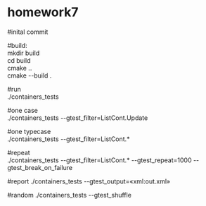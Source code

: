 # homework7
#inital commit


#build:  
mkdir build  
cd build  
cmake ..  
cmake --build .  
  
#run  
./containers_tests  
  
#one case  
./containers_tests --gtest_filter=ListCont.Update  

#one typecase  
./containers_tests --gtest_filter=ListCont.*

#repeat  
./containers_tests --gtest_filter=ListCont.* --gtest_repeat=1000 --gtest_break_on_failure  

#report
./containers_tests --gtest_output=«xml:out.xml»  
  
#random
./containers_tests --gtest_shuffle